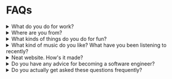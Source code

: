 # FAQs

<details>
<summary>What do you do for work?</summary>

<div id="work"></div>

I'm not working at the moment! However, I used to work at Google Research. There, I developed machine-learning
applications for the weather. A lot of the time this involves making
[weather data easier to work with](https://github.com/google/weather-tools/), if
not [specific datasets](https://github.com/google-research/arco-era5). If you've Googled the weather and saw a bar that
told you how soon it was going to rain, you've used
my [old team's main product](https://blog.research.google/2023/11/metnet-3-state-of-art-neural-weather.html). Before
this, I used to work on the [Arcs project](https://github.com/PolymerLabs/arcs), a system to protect user privacy in the
AI era. I've been lucky so far that a lot of my work involves contributing to [open source](https://github.com/alxmrs).
Before joining Google, I've had
a [mix of software engineering and machine learning roles](https://www.linkedin.com/in/almerose/).

</details>

<details>

<summary>Where are you from?</summary>

<div id="from"></div>

All over California, really. I grew up in [San Diego](/zettel/san-diego/) (north county) and went to college there, too.
I lived in Oakland for a few years, then in the Santa Cruz / Monterey area. During the pandemic, I found myself in the
central coast near SLO. When things cleared up a bit, Cam and I moved to LA for a year to help support family. Hey, maybe one day I'll end up in Chico or Mt. Shasta.

</details>

<details>
<summary>What kinds of things do you do for fun?</summary>

<div id="fun"></div>

I used to fret this question. Especially its corollary: "What are your hobbies?" For the longest time, I felt like I had
no hobbies, despite my best intentions at starting playing music or [creating art](/electric-origami/). There never
seemed to be any time. Then, one day, my father-in-law dropped a bomb on me: Travelling is my hobby. Until he said it,
it never clicked that time spent planning, packing, and unpacking for trips amounted to something!

I really enjoy traveling. I definitely got the travel bug while coming of age. I visited my (then) college girlfriend
while she studied abroad in New Zealand. On this first major international trip as an adult, I saw NZ (north island
only) and Tonga. We've used to do at least one major trip per year once we started working, as folks do. I once took a
wonderful family trip to Havana, Cuba – we snuck that in during the brief window when it was allowed for Americans!
When I got my last job, I started traveling internationally for work (primarily to Sydney), which only gave me more of
an apptetite to see more places.

Cam & I took a break from this, of course, during the pandemic. When travel became safer, we started to explore
domestically. We moved [all around California](#from) and visited friends & family around North America. We would jump
to new places even with the flimsiest of excuses.

Right now (most likely, who has time to update FAQ pages?), Cam and I are on a yearlong trip around the world. We quit
our jobs on Friday the 13th of October 2023, to finally see the world to our heart's desire. You can read about where we
went or hear about where we're going to be on our [newsletter](https://vagabonvivants.substack.com/).

</details>

<details>

<summary>What kind of music do you like? What have you been listening to recently?</summary>

<div id="music"></div>

Why, thank you for asking! In a world of streaming music, it's common to say that one's tastes are eclectic. This
certainly is true for me, however, it doesn't really speak to the shape of my preferences. Let me show rather than tell
what I like (with the help of [everynoise.com](https://everynoise.com)):

* [Here are all my playlists](https://everynoise.com/playlistprofile.cgi?id=spotify:user:djbokonon). I've been
  cataloguing all the songs I encounter, saving the ones that are new-to-me in lists organized by month & year (since ~
  2016).

* Try clicking on the "tracks" link for a playlist. For
  example, [here are the tracks](https://everynoise.com/playlistprofile.cgi?id=2h0gMiVpHTnEdgk905lCSR) in my
  `2022 jan` playlist.

* If a genre seems interesting to you, click the link to explore artists that create music associated with that genre.
  For example, I listen to a bunch of [art pop](https://everynoise.com/research.cgi?mode=genre&name=art%20pop).

</details>


<details>

<summary>Neat website. How's it made?</summary>

Thanks! This website is mostly generated HTML and CSS. In an effort to keep things simple, my generator consists of some
shell scripts that invoke [pandoc](https://pandoc.org/) (Check out the [source](https://github.com/alxmrs/website), or
consider [making your own](https://github.com/alxmrs/pandoc-website-template) shell-powered website). I thought I would
have to replace my hacked-together solution with a "real" static site generator until I
found [this awesome project](https://github.com/chambln/pandoc-rss) for generating an RSS feed! It seems like I'm not
the only pandoc obsessed developer out there (there are dozens of us!). I guess the allure of creating a website in
PowerPoint too strong to let this go...

If you find any part of it that is not accessible or generally unusable, please reach out to me, and I'll correct it.

</details>

<details>

<summary>Do you have any advice for becoming a software engineer?</summary>

Yes – but that depends a lot on your situation. Please, email me (or reach out some other way). I'm happy to give you my
2¢.

<details>

<summary>I'm a UCSD undergraduate.</summary>

Awesome. I get messages from UCSD undergrads from time to time. One day, I'll write an article with general advice for
students like you. Until then, would you be interested
in [connecting with me on TritonsConnect](https://tritonsconnect.com/user/782505)? From there, I can learn a bit more
about you and provide commensurate advice.

</details>


</details>

<details>

<summary>Do you actually get asked these questions frequently?</summary>

Like, not really.

</details>


